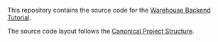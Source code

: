 This repository contains the source code for the
[Warehouse Backend Tutorial](https://www.interance.io/learning/cpp/tutorial/warehouse-backend).

The source code layout follows the
[Canonical Project Structure](https://www.open-std.org/jtc1/sc22/wg21/docs/papers/2018/p1204r0.html).
